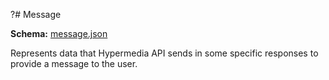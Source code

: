 ?# Message

**Schema:** [message.json](../../schemas/message.json)

Represents data that Hypermedia API sends in some specific responses to provide a message to the user.
